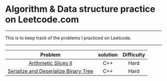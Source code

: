 # Algorithm & Data structure practice on Leetcode.com
-----

This is to keep track of the problems I practiced on Leetcode.

-----

|Problem|solution|Difficulty|
|:---:|:---:|:---:|
|[Arithmetic Slices II](https://leetcode.com/problems/arithmetic-slices-ii-subsequence/description/)| C++ | Hard|
|[Serialize and Deserialize Binary Tree](https://leetcode.com/problems/serialize-and-deserialize-binary-tree/description/)| C++ | Hard |

